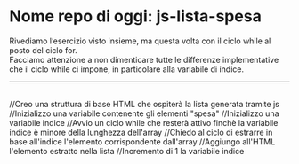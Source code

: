 # Nome repo di oggi: js-lista-spesa

Rivediamo l’esercizio visto insieme, ma questa volta con il ciclo while al posto del ciclo for.  
Facciamo attenzione a non dimenticare tutte le differenze implementative che il ciclo while ci impone, in particolare alla variabile di indice.

---
<br>
//Creo una struttura di base HTML che ospiterà la lista generata tramite js  
//Inizializzo una variabile contenente gli elementi "spesa"  
//Inizializzo una variabile indice  
//Avvio un ciclo while che resterà attivo finchè la variabile indice è minore della lunghezza dell'array  
//Chiedo al ciclo di estrarre in base all'indice l'elemento corrispondente dall'array  
//Aggiungo all'HTML l'elemento estratto nella lista
//Incremento di 1 la variabile indice